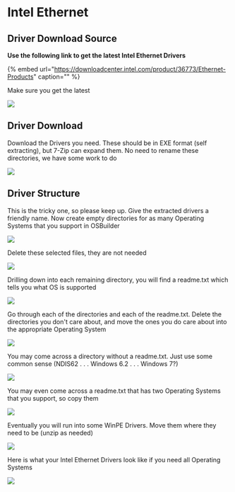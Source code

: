 # Intel Ethernet

## Driver Download Source

**Use the following link to get the latest Intel Ethernet Drivers**

{% embed url="https://downloadcenter.intel.com/product/36773/Ethernet-Products" caption="" %}

Make sure you get the latest

![](../../../.gitbook/assets/image%20%2810%29.png)

## Driver Download

Download the Drivers you need. These should be in EXE format \(self extracting\), but 7-Zip can expand them. No need to rename these directories, we have some work to do

![](../../../.gitbook/assets/image%20%2811%29.png)

## Driver Structure

This is the tricky one, so please keep up. Give the extracted drivers a friendly name. Now create empty directories for as many Operating Systems that you support in OSBuilder

![](../../../.gitbook/assets/image%20%2886%29.png)

Delete these selected files, they are not needed

![](../../../.gitbook/assets/image%20%28119%29.png)

Drilling down into each remaining directory, you will find a readme.txt which tells you what OS is supported

![](../../../.gitbook/assets/image%20%28128%29.png)

Go through each of the directories and each of the readme.txt. Delete the directories you don't care about, and move the ones you do care about into the appropriate Operating System

![](../../../.gitbook/assets/image%20%2879%29.png)

You may come across a directory without a readme.txt. Just use some common sense \(NDIS62 . . . Windows 6.2 . . . Windows 7?\)

![](../../../.gitbook/assets/image%20%2821%29.png)

You may even come across a readme.txt that has two Operating Systems that you support, so copy them

![](../../../.gitbook/assets/image%20%28241%29.png)

Eventually you will run into some WinPE Drivers. Move them where they need to be \(unzip as needed\)

![](../../../.gitbook/assets/image%20%28216%29.png)

Here is what your Intel Ethernet Drivers look like if you need all Operating Systems

![](../../../.gitbook/assets/image%20%2859%29.png)

